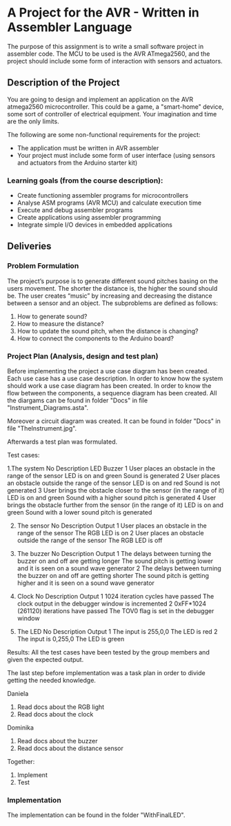 # A Project for the AVR - Written in Assembler Language

The purpose of this assignment is to write a small software project in assembler code. The MCU to be used is the AVR ATmega2560, and the project should include some form of interaction with sensors and actuators.

## Description of the Project

You are going to design and implement an application on the AVR atmega2560 microcontroller. This could be a game, a "smart-home" device, some sort of controller of electrical equipment. Your imagination and time are the only limits.

The following are some non-functional requirements for the project:
* The application must be written in AVR assembler
* Your project must include some form of user interface (using sensors and actuators from the Arduino starter kit)


### Learning goals (from the course description):
* Create functioning assembler programs for microcontrollers
* Analyse ASM programs (AVR MCU) and calculate execution time
* Execute and debug assembler programs
* Create applications using assembler programming
* Integrate simple I/O devices in embedded applications


## Deliveries

### Problem Formulation
The project’s purpose is to generate different sound pitches basing on the users movement.
The shorter the distance is, the higher the sound should be. The user creates “music” by increasing and decreasing the distance between a sensor and an object.
The subproblems are defined as follows:
1.	How to generate sound?
2.	How to measure the distance?
3.	How to update the sound pitch, when the distance is changing?
4.	How to connect the components to the Arduino board?

### Project Plan (Analysis, design and test plan)
Before implementing the project a use case diagram has been created. Each use case has a use case description. In order to know how the system should work a use case diagram has been created. In order to know the flow between the components, a sequence diagram has been created. All the diargams can be found in folder "Docs" in file "Instrument_Diagrams.asta".

Moreover a circuit diagram was created. It can be found in folder "Docs" in file "TheInstrument.jpg".

Afterwards a test plan was formulated.

Test cases:

1.The system
No	Description	                                                          LED	                    Buzzer
1	  User places an obstacle in the range of the sensor	                  LED is on and green	    Sound is generated
2	  User places an obstacle outside the range of the sensor	              LED is on and red	      Sound is not generated
3 	User brings the obstacle closer to the sensor (in the range of it)	  LED is on and green	    Sound with a higher sound pitch is                                                                                                     generated
4	  User brings the obstacle further from the sensor (in the range of it)	LED is on and green	    Sound with a lower sound pitch is                                                                                                       generated

2. The sensor
No	Description	                                              Output
1	  User places an obstacle in the range of the sensor	      The RGB LED is on
2 	User places an obstacle outside the range of the sensor	  The RGB LED is off

3. The buzzer 
No	Description	                                                            Output
1	  The delays between turning the buzzer on and off are getting longer	    The sound pitch is getting lower and it is seen on a sound                                                                             wave generator
2	  The delays between turning the buzzer on and off are getting shorter	  The sound pitch is getting higher and it is seen on a sound                                                                             wave generator

4. Clock
No	Description	                                Output
1	  1024 iteration cycles have passed	          The clock output in the debugger window is incremented
2 	0xFF*1024 (261120) iterations have passed	  The TOV0 flag is set in the debugger window

5. The LED
No	Description	            Output
1	  The input is 255,0,0	  The LED is red
2	  The input is 0,255,0	  The LED is green

Results:
All the test cases have been tested by the group members and given the expected output.

The last step before implementation was a task plan in order to divide getting the needed knowledge. 

Daniela	                                          
1.	Read docs about the RGB light
2.	Read docs about the clock

Dominika
1.	Read docs about the buzzer
2.	Read docs about the distance sensor

Together:
1. Implement
2. Test

### Implementation
The implementation can be found in the folder "WithFinalLED".

